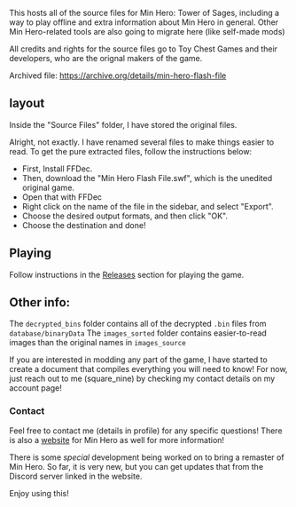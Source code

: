 This hosts all of the source files for Min Hero: Tower of Sages, including a way to play offline and extra information about Min Hero in general.
Other Min Hero-related tools are also going to migrate here (like self-made mods)

All credits and rights for the source files go to Toy Chest Games and their developers, who are the orignal makers of the game.

Archived file: https://archive.org/details/min-hero-flash-file

## layout
Inside the "Source Files" folder, I have stored the original files.

Alright, not exactly. I have renamed several files to make things easier to read. To get the pure extracted files, follow the instructions below:
* First, Install FFDec.
* Then, download the "Min Hero Flash File.swf", which is the unedited original game.
* Open that with FFDec
* Right click on the name of the file in the sidebar, and select "Export".
* Choose the desired output formats, and then click "OK".
* Choose the destination and done!

## Playing
Follow instructions in the [Releases](https://github.com/square-nine/minhero-towerofsages-allfiles/releases) section for playing the game.

## Other info:
The `decrypted_bins` folder contains all of the decrypted `.bin` files from `database/binaryData`
The `images_sorted` folder contains easier-to-read images than the original names in `images_source`

If you are interested in modding any part of the game, I have started to create a document that compiles everything you will need to know! For now, just reach out to me (square_nine) by checking my contact details on my account page!

### Contact
Feel free to contact me (details in profile) for any specific questions!
There is also a [website](https://min-hero.nekoweb.org/) for Min Hero as well for more information!

There is some _special_ development being worked on to bring a remaster of Min Hero. So far, it is very new, but you can get updates that from the Discord server linked in the website.

Enjoy using this!

